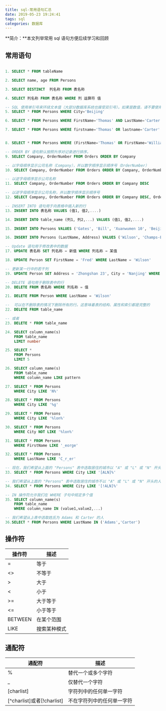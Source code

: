 ```yaml
---
title: sql-常用语句汇总
date: 2019-05-23 19:24:41
tags: sql
categories: 数据库
---
```


**简介：**本文列举常用 sql 语句方便后续学习和回顾

<!--more-->

## 常用语句

```sql

1. SELECT * FROM tableName

2. SELECT name, age FROM Persons

3. SELECT DISTINCT  列名称 FROM 表名称

4. SELECT 列名称 FROM 表名称 WHERE 列 运算符 值

-- SQL 使用单引号来环绕文本值（大部分数据库系统也接受双引号）。如果是数值，请不要使用引号。
5. SELECT * FROM Persons WHERE City='Beijing'

6. SELECT * FROM Persons WHERE FirstName='Thomas' AND LastName='Carter'

7. SELECT * FROM Persons WHERE firstname='Thomas' OR lastname='Carter'


8. SELECT * FROM Persons WHERE (FirstName='Thomas' OR FirstName='William') AND LastName='Carter'

-- ORDER BY 语句默认按照升序对记录进行排序。
9. SELECT Company, OrderNumber FROM Orders ORDER BY Company

-- 以字母顺序显示公司名称（Company），并以数字顺序显示顺序号（OrderNumber）
10. SELECT Company, OrderNumber FROM Orders ORDER BY Company, OrderNumber

-- 以逆字母顺序显示公司名称
11. SELECT Company, OrderNumber FROM Orders ORDER BY Company DESC

-- 以逆字母顺序显示公司名称，并以数字顺序显示顺序号
12. SELECT Company, OrderNumber FROM Orders ORDER BY Company DESC, OrderNumber ASC

-- INSERT INTO 语句用于向表格中插入新的行
13. INSERT INTO 表名称 VALUES (值1, 值2,....)

14. INSERT INTO table_name (列1, 列2,...) VALUES (值1, 值2,....)

15. INSERT INTO Persons VALUES ('Gates', 'Bill', 'Xuanwumen 10', 'Beijing')

16. INSERT INTO Persons (LastName, Address) VALUES ('Wilson', 'Champs-Elysees')

-- Update 语句用于修改表中的数据
17. UPDATE 表名称 SET 列名称 = 新值 WHERE 列名称 = 某值

18. UPDATE Person SET FirstName = 'Fred' WHERE LastName = 'Wilson'

-- 更新某一行中的若干列
19. UPDATE Person SET Address = 'Zhongshan 23', City = 'Nanjing' WHERE LastName = 'Wilson'

-- DELETE 语句用于删除表中的行
20. DELETE FROM 表名称 WHERE 列名称 = 值

21. DELETE FROM Person WHERE LastName = 'Wilson'

--  可以在不删除表的情况下删除所有的行。这意味着表的结构、属性和索引都是完整的
22. DELETE FROM table_name

-- 或者
23. DELETE * FROM table_name

24. SELECT column_name(s)
    FROM table_name
    LIMIT number

25. SELECT *
    FROM Persons
    LIMIT 5

26. SELECT column_name(s)
    FROM table_name
    WHERE column_name LIKE pattern

27. SELECT * FROM Persons
    WHERE City LIKE 'N%'

28. SELECT * FROM Persons
    WHERE City LIKE '%g'

29. SELECT * FROM Persons
    WHERE City LIKE '%lon%'

30. SELECT * FROM Persons
    WHERE City NOT LIKE '%lon%'

31. SELECT * FROM Persons
    WHERE FirstName LIKE '_eorge'

32. SELECT * FROM Persons
    WHERE LastName LIKE 'C_r_er'

-- 现在，我们希望从上面的 "Persons" 表中选取居住的城市以 "A" 或 "L" 或 "N" 开头的人
33. SELECT * FROM Persons WHERE City LIKE '[ALN]%'

-- 我们希望从上面的 "Persons" 表中选取居住的城市不以 "A" 或 "L" 或 "N" 开头的人
34. SELECT * FROM Persons WHERE City LIKE '[!ALN]%'

-- IN 操作符允许我们在 WHERE 子句中规定多个值
35. SELECT column_name(s)
    FROM table_name
    WHERE column_name IN (value1,value2,...)

-- 我们希望从上表中选取姓氏为 Adams 和 Carter 的人
36.SELECT * FROM Persons WHERE LastName IN ('Adams','Carter')
```

## 操作符

| 操作符  | 描述         |
| ------- | ------------ |
| =       | 等于         |
| <>      | 不等于       |
| >       | 大于         |
| <       | 小于         |
| >=      | 大于等于     |
| <=      | 小于等于     |
| BETWEEN | 在某个范围   |
| LIKE    | 搜索某种模式 |

## 通配符

| 通配符                     | 描述                       |
| -------------------------- | -------------------------- |
| %                          | 替代一个或多个字符         |
| \_                         | 仅替代一个字符             |
| [charlist]                 | 字符列中的任何单一字符     |
| [^charlist]或者[!charlist] | 不在字符列中的任何单一字符 |
